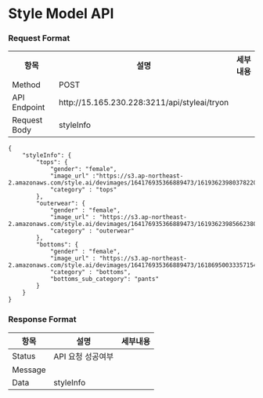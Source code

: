 # Style Model API 


### Request Format
<table>
  <tr>
    <th>항목</th>
    <th>설명</th>
    <th>세부내용</th>
  </tr>
  <tr>
    <td>Method</td>
    <td>POST</td>
    <td></td>
  </tr>
  <tr>
    <td>API Endpoint</td>
    <td>http://15.165.230.228:3211/api/styleai/tryon</td>
    <td></td>
  </tr>
  <tr>
    <td rowspan="3">Request Body</td>
    <td>styleInfo</td>
    <td></td>
  </tr>
</table>


```
{
    "styleInfo": {
        "tops": {
            "gender": "female",
            "image_url" :"https://s3.ap-northeast-2.amazonaws.com/style.ai/devimages/164176935366889473/161936239803782208.png",
            "category" : "tops"
        },
        "outerwear": {
            "gender" : "female",
            "image_url" : "https://s3.ap-northeast-2.amazonaws.com/style.ai/devimages/164176935366889473/161936239856623808.png",
            "category" : "outerwear"
        },
        "bottoms": {
            "gender" : "female",
            "image_url" : "https://s3.ap-northeast-2.amazonaws.com/style.ai/devimages/164176935366889473/161869500333571547.png",
            "category" : "bottoms",
            "bottoms_sub_category": "pants"
        }
    }
}
```


### Response Format
|항목|설명|세부내용|
|------|---|---|
|Status|API 요청 성공여부||
|Message|||
|Data|styleInfo||
